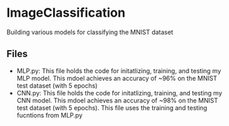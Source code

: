 # ImageClassification
Building various models for classifying the MNIST dataset

## Files

+ MLP.py: This file holds the code for initatlizing, training, and testing my MLP model. This mdoel achieves an accuracy of ~96% on the MNIST test dataset (with 5 epochs)
+ CNN.py: This file holds the code for initatlizing, training, and testing my CNN model. This mdoel achieves an accuracy of ~98% on the MNIST test dataset (with 5 epochs). This file uses the training and testing fucntions from MLP.py
